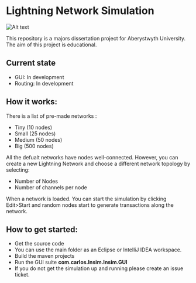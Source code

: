 # Lightning Network Simulation #
![Alt text](https://github.com/whiteyhat/Lightning-Network-Simulation/blob/master/Simulation/src/main/resources/screenshot.gif "Screenshot")

This repository is a majors dissertation project for Aberystwyth University. The aim of this project is educational.

## Current state

* GUI: In development
* Routing: In development

## How it works: ##

There is a list of pre-made networks :
 - Tiny (10 nodes)
 - Small (25 nodes)
 - Medium (50 nodes)
 - Big (500 nodes)

All the defualt networks have nodes well-connected. However, you can create a new Lightning Network and choose a different network topology by selecting:
- Number of Nodes
- Number of channels per node

When a network is loaded. You can start the simulation by clicking Edit>Start and random nodes start to generate transactions along the network.

## How to get started: ##

* Get the source code 
* You can use the main folder as an Eclipse or IntelliJ IDEA workspace.
* Build the maven projects
* Run the GUI suite **com.carlos.lnsim.lnsim.GUI**
* If you do not get the simulation up and running please create an issue ticket. 
